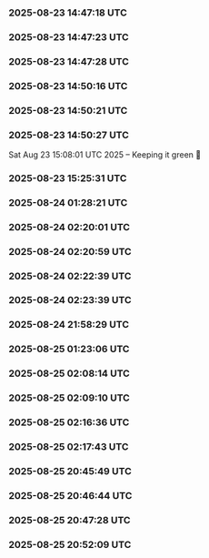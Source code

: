 ### 2025-08-23 14:47:18 UTC


### 2025-08-23 14:47:23 UTC


### 2025-08-23 14:47:28 UTC


### 2025-08-23 14:50:16 UTC


### 2025-08-23 14:50:21 UTC


### 2025-08-23 14:50:27 UTC


Sat Aug 23 15:08:01 UTC 2025 – Keeping it green 🌿
### 2025-08-23 15:25:31 UTC


### 2025-08-24 01:28:21 UTC


### 2025-08-24 02:20:01 UTC


### 2025-08-24 02:20:59 UTC


### 2025-08-24 02:22:39 UTC


### 2025-08-24 02:23:39 UTC


### 2025-08-24 21:58:29 UTC


### 2025-08-25 01:23:06 UTC


### 2025-08-25 02:08:14 UTC


### 2025-08-25 02:09:10 UTC


### 2025-08-25 02:16:36 UTC


### 2025-08-25 02:17:43 UTC


### 2025-08-25 20:45:49 UTC


### 2025-08-25 20:46:44 UTC


### 2025-08-25 20:47:28 UTC


### 2025-08-25 20:52:09 UTC



